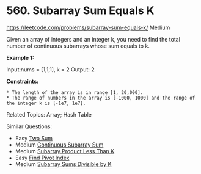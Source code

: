 # 560. Subarray Sum Equals K
<https://leetcode.com/problems/subarray-sum-equals-k/>
Medium

Given an array of integers and an integer k, you need to find the total number of continuous subarrays whose sum equals to k.

**Example 1:**

Input:nums = [1,1,1], k = 2
Output: 2
 

**Constraints:**

    * The length of the array is in range [1, 20,000].
    * The range of numbers in the array is [-1000, 1000] and the range of the integer k is [-1e7, 1e7].

Related Topics: Array; Hash Table

Similar Questions: 

* Easy [Two Sum](https://leetcode.com/problems/two-sum/)
* Medium [Continuous Subarray Sum](https://leetcode.com/problems/continuous-subarray-sum/)
* Medium [Subarray Product Less Than K](https://leetcode.com/problems/subarray-product-less-than-k/)
* Easy [Find Pivot Index](https://leetcode.com/problems/find-pivot-index/)
* Medium [Subarray Sums Divisible by K](https://leetcode.com/problems/subarray-sums-divisible-by-k/)